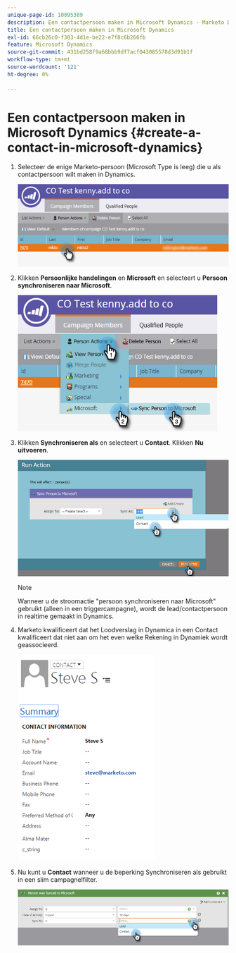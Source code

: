 ```yaml
---
unique-page-id: 10095389
description: Een contactpersoon maken in Microsoft Dynamics - Marketo Docs - Productdocumentatie
title: Een contactpersoon maken in Microsoft Dynamics
exl-id: 66cb26c0-f383-4d1e-be22-e7f8c6b266fb
feature: Microsoft Dynamics
source-git-commit: 431bd258f9a68bbb9df7acf043085578d3d91b1f
workflow-type: tm+mt
source-wordcount: '121'
ht-degree: 0%

---
```


# Een contactpersoon maken in Microsoft Dynamics {#create-a-contact-in-microsoft-dynamics}

1. Selecteer de enige Marketo-persoon (Microsoft Type is leeg) die u als contactpersoon wilt maken in Dynamics.

   ![](assets/one.png)

1. Klikken **Persoonlijke handelingen** en **Microsoft** en selecteert u **Persoon synchroniseren naar Microsoft**.

   ![](assets/two.png)

1. Klikken **Synchroniseren als** en selecteert u **Contact**. Klikken **Nu uitvoeren**.

   ![](assets/three.png)

   >[!NOTE]
   >
   >Wanneer u de stroomactie &quot;persoon synchroniseren naar Microsoft&quot; gebruikt (alleen in een triggercampagne), wordt de lead/contactpersoon in realtime gemaakt in Dynamics.

1. Marketo kwalificeert dat het Loodverslag in Dynamica in een Contact kwalificeert dat niet aan om het even welke Rekening in Dynamiek wordt geassocieerd.

   ![](assets/image2015-10-23-9-3a43-3a33.png)

1. Nu kunt u **Contact** wanneer u de beperking Synchroniseren als gebruikt in een slim campagnelfilter.

   ![](assets/five.png)
